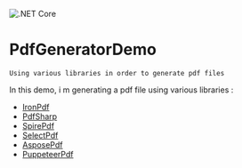 ![.NET Core](https://github.com/aimenux/PdfGeneratorDemo/workflows/.NET%20Core/badge.svg)
# PdfGeneratorDemo
```
Using various libraries in order to generate pdf files
```

In this demo, i m generating a pdf file using various libraries :
- [IronPdf](https://ironpdf.com)
- [PdfSharp](https://github.com/ststeiger/PdfSharpCore)
- [SpirePdf](https://www.e-iceblue.com/Introduce/pdf-for-net-introduce.html)
- [SelectPdf](https://selectpdf.com/community-edition)
- [AsposePdf](https://products.aspose.com/pdf/net)
- [PuppeteerPdf](https://github.com/hardkoded/puppeteer-sharp)